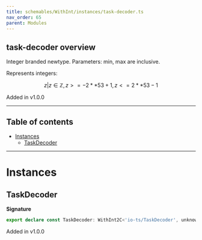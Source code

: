 ```yaml
---
title: schemables/WithInt/instances/task-decoder.ts
nav_order: 65
parent: Modules
---
```


## task-decoder overview

Integer branded newtype. Parameters: min, max are inclusive.

Represents integers:

```math
 { z | z ∈ ℤ, z >= -2 ** 53 + 1, z <= 2 ** 53 - 1 }
```

Added in v1.0.0

---

<h2 class="text-delta">Table of contents</h2>

- [Instances](#instances)
  - [TaskDecoder](#taskdecoder)

---

# Instances

## TaskDecoder

**Signature**

```ts
export declare const TaskDecoder: WithInt2C<'io-ts/TaskDecoder', unknown>
```

Added in v1.0.0

